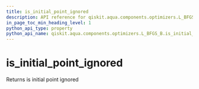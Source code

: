 ```yaml
---
title: is_initial_point_ignored
description: API reference for qiskit.aqua.components.optimizers.L_BFGS_B.is_initial_point_ignored
in_page_toc_min_heading_level: 1
python_api_type: property
python_api_name: qiskit.aqua.components.optimizers.L_BFGS_B.is_initial_point_ignored
---
```


# is\_initial\_point\_ignored

Returns is initial point ignored

